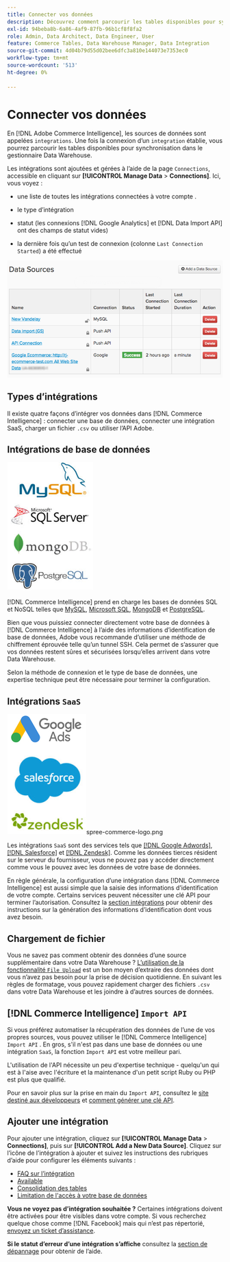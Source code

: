 ```yaml
---
title: Connecter vos données
description: Découvrez comment parcourir les tables disponibles pour synchronisation dans le Gestionnaire Data Warehouse.
exl-id: 94beba8b-6a86-4af9-87fb-96b1cf8f8fa2
role: Admin, Data Architect, Data Engineer, User
feature: Commerce Tables, Data Warehouse Manager, Data Integration
source-git-commit: 4d04b79d55d02bee6dfc3a810e144073e7353ec0
workflow-type: tm+mt
source-wordcount: '513'
ht-degree: 0%

---
```


# Connecter vos données

En [!DNL Adobe Commerce Intelligence], les sources de données sont appelées `integrations`. Une fois la connexion d’un `integration` établie, vous pourrez parcourir les tables disponibles pour synchronisation dans le gestionnaire Data Warehouse.

Les intégrations sont ajoutées et gérées à l’aide de la page `Connections`, accessible en cliquant sur **[!UICONTROL Manage Data** > **Connections]**. Ici, vous voyez :

* une liste de toutes les intégrations connectées à votre compte .

* le type d’intégration

* statut (les connexions [!DNL Google Analytics] et [!DNL Data Import API] ont des champs de statut vides)

* la dernière fois qu’un test de connexion (colonne `Last Connection Started`) a été effectué

![Data\_Sources\_Table.png](../../../assets/Data_Sources_Table.png)

## Types d’intégrations

Il existe quatre façons d’intégrer vos données dans [!DNL Commerce Intelligence] : connecter une base de données, connecter une intégration SaaS, charger un fichier `.csv` ou utiliser l’API Adobe.

## Intégrations de base de données

![Database\_icons.jpg](../../../assets/Database_icons.jpg)

[!DNL Commerce Intelligence] prend en charge les bases de données SQL et NoSQL telles que [MySQL](../../importing-data/integrations/mysql-via-ssh-tunnel.md), [Microsoft SQL](../integrations/microsoft-sql-server.md), [MongoDB](../integrations/mongodb-via-ssh-tunnel.md) et [PostgreSQL](../integrations/postgresql.md).

Bien que vous puissiez connecter directement votre base de données à [!DNL Commerce Intelligence] à l’aide des informations d’identification de base de données, Adobe vous recommande d’utiliser une méthode de chiffrement éprouvée telle qu’un tunnel SSH. Cela permet de s’assurer que vos données restent sûres et sécurisées lorsqu’elles arrivent dans votre Data Warehouse.

Selon la méthode de connexion et le type de base de données, une expertise technique peut être nécessaire pour terminer la configuration.

## Intégrations `SaaS`

![Icônes d’intégration SaaS présentant diverses plateformes prises en charge](../../../assets/SaaS_icons.jpg)spree-commerce-logo.png

Les intégrations `SaaS` sont des services tels que [[!DNL Google Adwords]](../integrations/google-adwords.md), [[!DNL Salesforce]](../integrations/salesforce.md) et [[!DNL Zendesk]](../integrations/zendesk.md). Comme les données tierces résident sur le serveur du fournisseur, vous ne pouvez pas y accéder directement comme vous le pouvez avec les données de votre base de données.

En règle générale, la configuration d’une intégration dans [!DNL Commerce Intelligence] est aussi simple que la saisie des informations d’identification de votre compte. Certains services peuvent nécessiter une clé API pour terminer l’autorisation. Consultez la [section intégrations](../integrations/integrations.md) pour obtenir des instructions sur la génération des informations d’identification dont vous avez besoin.

## Chargement de fichier

Vous ne savez pas comment obtenir des données d’une source supplémentaire dans votre Data Warehouse ? [L’utilisation de la fonctionnalité `File Upload`](../connecting-data/using-file-uploader.md) est un bon moyen d’extraire des données dont vous n’avez pas besoin pour la prise de décision quotidienne. En suivant les règles de formatage, vous pouvez rapidement charger des fichiers `.csv` dans votre Data Warehouse et les joindre à d’autres sources de données.

## [!DNL Commerce Intelligence] `Import API`

Si vous préférez automatiser la récupération des données de l’une de vos propres sources, vous pouvez utiliser le [!DNL Commerce Intelligence] `Import API` . En gros, s&#39;il n&#39;est pas dans une base de données ou une intégration `SaaS`, la fonction `Import API` est votre meilleur pari.

L&#39;utilisation de l&#39;API nécessite un peu d&#39;expertise technique - quelqu&#39;un qui est à l&#39;aise avec l&#39;écriture et la maintenance d&#39;un petit script Ruby ou PHP est plus que qualifié.

Pour en savoir plus sur la prise en main du `Import API`, consultez le [site destiné aux développeurs](https://developer.adobe.com/commerce/services/reporting/) et [comment générer une clé API](https://developer.adobe.com/commerce/services/reporting/import-api/).

## Ajouter une intégration

Pour ajouter une intégration, cliquez sur **[!UICONTROL Manage Data** > **Connections]**, puis sur **[!UICONTROL Add a New Data Source]**. Cliquez sur l’icône de l’intégration à ajouter et suivez les instructions des rubriques d’aide pour configurer les éléments suivants :

* [FAQ sur l’intégration](https://support.magento.com/hc/en-us/sections/360003161871-Integration-FAQ)
* [Available ](../integrations/integrations.md)
* [Consolidation des tables](../../../best-practices/consolidating-your-tables.md)
* [Limitation de l&#39;accès à votre base de données](../../../administrator/account-management/restrict-db-access.md)

**Vous ne voyez pas d’intégration souhaitée ?** Certaines intégrations doivent être activées pour être visibles dans votre compte. Si vous recherchez quelque chose comme [!DNL Facebook] mais qui n’est pas répertorié, [envoyez un ticket d’assistance](https://experienceleague.adobe.com/docs/commerce-knowledge-base/kb/troubleshooting/miscellaneous/mbi-service-policies.html).

**Si le statut d’erreur d’une intégration s’affiche** consultez la [section de dépannage](https://support.magento.com/hc/en-us/sections/360003078151) pour obtenir de l’aide.
